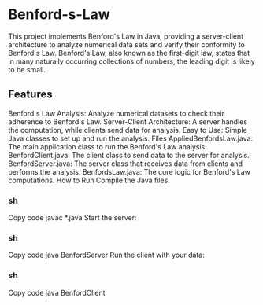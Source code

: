 # Benford-s-Law
This project implements Benford's Law in Java, providing a server-client architecture to analyze numerical data sets and verify their conformity to Benford's Law. 
Benford's Law, also known as the first-digit law, states that in many naturally occurring collections of numbers, the leading digit is likely to be small.

## Features
Benford's Law Analysis: Analyze numerical datasets to check their adherence to Benford's Law.
Server-Client Architecture: A server handles the computation, while clients send data for analysis.
Easy to Use: Simple Java classes to set up and run the analysis.
Files
AppliedBenfordsLaw.java: The main application class to run the Benford's Law analysis.
BenfordClient.java: The client class to send data to the server for analysis.
BenfordServer.java: The server class that receives data from clients and performs the analysis.
BenfordsLaw.java: The core logic for Benford's Law computations.
How to Run
Compile the Java files:

### sh
Copy code
javac *.java
Start the server:

### sh
Copy code
java BenfordServer
Run the client with your data:

### sh
Copy code
java BenfordClient <datafile>
